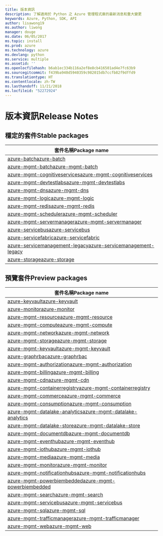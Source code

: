```yaml
---
title: 版本資訊
description: 了解適用於 Python 之 Azure 管理程式庫的最新消息和重大變更
keywords: Azure, Python, SDK, API
author: lisawong19
ms.author: liwong
manager: douge
ms.date: 06/05/2017
ms.topic: install
ms.prod: azure
ms.technology: azure
ms.devlang: python
ms.service: multiple
ms.assetid: ''
ms.openlocfilehash: b6ab1ec334b116a2ef8e8cb416501ad4e7fc63b9
ms.sourcegitcommit: f439ba940d5940359c982015db7ccfb82f9dffd9
ms.translationtype: HT
ms.contentlocale: zh-TW
ms.lasthandoff: 11/21/2018
ms.locfileid: "52272924"
---
```

# <a name="release-notes"></a><span data-ttu-id="f1deb-104">版本資訊</span><span class="sxs-lookup"><span data-stu-id="f1deb-104">Release Notes</span></span>

## <a name="stable-packages"></a><span data-ttu-id="f1deb-105">穩定的套件</span><span class="sxs-lookup"><span data-stu-id="f1deb-105">Stable packages</span></span>

| <span data-ttu-id="f1deb-106">套件名稱</span><span class="sxs-lookup"><span data-stu-id="f1deb-106">Package name</span></span> |
|--------------|
|[<span data-ttu-id="f1deb-107">azure-batch</span><span class="sxs-lookup"><span data-stu-id="f1deb-107">azure-batch</span></span>](https://pypi.org/project/azure-batch/#history)  |   
|[<span data-ttu-id="f1deb-108">azure-mgmt-batch</span><span class="sxs-lookup"><span data-stu-id="f1deb-108">azure-mgmt-batch</span></span>](https://pypi.org/project/azure-mgmt-batch/#history)|
|[<span data-ttu-id="f1deb-109">azure-mgmt-cognitiveservices</span><span class="sxs-lookup"><span data-stu-id="f1deb-109">azure-mgmt-cognitiveservices</span></span>](https://pypi.org/project/azure-mgmt-cognitiveservices/#history)|    
|[<span data-ttu-id="f1deb-110">azure-mgmt-devtestlabs</span><span class="sxs-lookup"><span data-stu-id="f1deb-110">azure-mgmt-devtestlabs</span></span>](https://pypi.org/project/azure-mgmt-devtestlabs/#history)|    
|[<span data-ttu-id="f1deb-111">azure-mgmt-dns</span><span class="sxs-lookup"><span data-stu-id="f1deb-111">azure-mgmt-dns</span></span>](https://pypi.org/project/azure-mgmt-dns/#history) |
|[<span data-ttu-id="f1deb-112">azure-mgmt-logic</span><span class="sxs-lookup"><span data-stu-id="f1deb-112">azure-mgmt-logic</span></span>](https://pypi.org/project/azure-mgmt-logic/#history)|
|[<span data-ttu-id="f1deb-113">azure-mgmt-redis</span><span class="sxs-lookup"><span data-stu-id="f1deb-113">azure-mgmt-redis</span></span>](https://pypi.org/project/azure-mgmt-redis/#history)|
|[<span data-ttu-id="f1deb-114">azure-mgmt-scheduler</span><span class="sxs-lookup"><span data-stu-id="f1deb-114">azure-mgmt-scheduler</span></span>](https://pypi.org/project/azure-mgmt-scheduler/#history)|    
|[<span data-ttu-id="f1deb-115">azure-mgmt-servermanager</span><span class="sxs-lookup"><span data-stu-id="f1deb-115">azure-mgmt-servermanager</span></span>](https://pypi.org/project/azure-mgmt-servermanager/#history)|    
|[<span data-ttu-id="f1deb-116">azure-servicebus</span><span class="sxs-lookup"><span data-stu-id="f1deb-116">azure-servicebus</span></span>](https://pypi.org/project/azure-mgmt-servicebus/#history)|   
|[<span data-ttu-id="f1deb-117">azure-servicefabric</span><span class="sxs-lookup"><span data-stu-id="f1deb-117">azure-servicefabric</span></span>](https://pypi.org/project/azure-servicefabric/#history)|  
|[<span data-ttu-id="f1deb-118">azure-servicemanagement-legacy</span><span class="sxs-lookup"><span data-stu-id="f1deb-118">azure-servicemanagement-legacy</span></span>](https://pypi.org/project/azure-servicemanagement-legacy/#history)|    
|[<span data-ttu-id="f1deb-119">azure-storage</span><span class="sxs-lookup"><span data-stu-id="f1deb-119">azure-storage</span></span>](https://pypi.org/project/azure-storage/#history)|  

## <a name="preview-packages"></a><span data-ttu-id="f1deb-120">預覽套件</span><span class="sxs-lookup"><span data-stu-id="f1deb-120">Preview packages</span></span>

|                                           <span data-ttu-id="f1deb-121">套件名稱</span><span class="sxs-lookup"><span data-stu-id="f1deb-121">Package name</span></span>                                           |
|--------------------------------------------------------------------------------------------------|
|                [<span data-ttu-id="f1deb-122">azure-keyvault</span><span class="sxs-lookup"><span data-stu-id="f1deb-122">azure-keyvault</span></span>](https://pypi.org/project/azure-keyvault/#history)                |
|                 [<span data-ttu-id="f1deb-123">azure-monitor</span><span class="sxs-lookup"><span data-stu-id="f1deb-123">azure-monitor</span></span>](https://pypi.org/project/azure-monitor/#history)                 |
|           [<span data-ttu-id="f1deb-124">azure-mgmt-resource</span><span class="sxs-lookup"><span data-stu-id="f1deb-124">azure-mgmt-resource</span></span>](https://pypi.org/project/azure-mgmt-resource/#history)           |
|            [<span data-ttu-id="f1deb-125">azure-mgmt-compute</span><span class="sxs-lookup"><span data-stu-id="f1deb-125">azure-mgmt-compute</span></span>](https://pypi.org/project/azure-mgmt-compute/#history)            |
|            [<span data-ttu-id="f1deb-126">azure-mgmt-network</span><span class="sxs-lookup"><span data-stu-id="f1deb-126">azure-mgmt-network</span></span>](https://pypi.org/project/azure-mgmt-network/#history)            |
|            [<span data-ttu-id="f1deb-127">azure-mgmt-storage</span><span class="sxs-lookup"><span data-stu-id="f1deb-127">azure-mgmt-storage</span></span>](https://pypi.org/project/azure-mgmt-storage/#history)            |
|           [<span data-ttu-id="f1deb-128">azure-mgmt-keyvault</span><span class="sxs-lookup"><span data-stu-id="f1deb-128">azure-mgmt-keyvault</span></span>](https://pypi.org/project/azure-mgmt-keyvault/#history)           |
|               [<span data-ttu-id="f1deb-129">azure-graphrbac</span><span class="sxs-lookup"><span data-stu-id="f1deb-129">azure-graphrbac</span></span>](https://pypi.org/project/azure-graphrbac/#history)               |
|      [<span data-ttu-id="f1deb-130">azure-mgmt-authorization</span><span class="sxs-lookup"><span data-stu-id="f1deb-130">azure-mgmt-authorization</span></span>](https://pypi.org/project/azure-mgmt-authorization/#history)      |
|            [<span data-ttu-id="f1deb-131">azure-mgmt-billing</span><span class="sxs-lookup"><span data-stu-id="f1deb-131">azure-mgmt-billing</span></span>](https://pypi.org/project/azure-mgmt-billing/#history)            |
|                [<span data-ttu-id="f1deb-132">azure-mgmt-cdn</span><span class="sxs-lookup"><span data-stu-id="f1deb-132">azure-mgmt-cdn</span></span>](https://pypi.org/project/azure-mgmt-cdn/#history)                |
|  [<span data-ttu-id="f1deb-133">azure-mgmt-containerregistry</span><span class="sxs-lookup"><span data-stu-id="f1deb-133">azure-mgmt-containerregistry</span></span>](https://pypi.org/project/azure-mgmt-containerregistry/#history)  |
|           [<span data-ttu-id="f1deb-134">azure-mgmt-commerce</span><span class="sxs-lookup"><span data-stu-id="f1deb-134">azure-mgmt-commerce</span></span>](https://pypi.org/project/azure-mgmt-commerce/#history)           |
|        [<span data-ttu-id="f1deb-135">azure-mgmt-consumption</span><span class="sxs-lookup"><span data-stu-id="f1deb-135">azure-mgmt-consumption</span></span>](https://pypi.org/project/azure-mgmt-consumption/#history)        |
| [<span data-ttu-id="f1deb-136">azure-mgmt-datalake-analytics</span><span class="sxs-lookup"><span data-stu-id="f1deb-136">azure-mgmt-datalake-analytics</span></span>](https://pypi.org/project/azure-mgmt-datalake-analytics/#history) |
|     [<span data-ttu-id="f1deb-137">azure-mgmt-datalake-store</span><span class="sxs-lookup"><span data-stu-id="f1deb-137">azure-mgmt-datalake-store</span></span>](https://pypi.org/project/azure-mgmt-datalake-store/#history)     |
|         [<span data-ttu-id="f1deb-138">azure-mgmt-documentdb</span><span class="sxs-lookup"><span data-stu-id="f1deb-138">azure-mgmt-documentdb</span></span>](https://pypi.org/project/azure-mgmt-documentdb/#history)         |
|           [<span data-ttu-id="f1deb-139">azure-mgmt-eventhub</span><span class="sxs-lookup"><span data-stu-id="f1deb-139">azure-mgmt-eventhub</span></span>](https://pypi.org/project/azure-mgmt-eventhub/#history)           |
|             [<span data-ttu-id="f1deb-140">azure-mgmt-iothub</span><span class="sxs-lookup"><span data-stu-id="f1deb-140">azure-mgmt-iothub</span></span>](https://pypi.org/project/azure-mgmt-iothub/#history)             |
|              [<span data-ttu-id="f1deb-141">azure-mgmt-media</span><span class="sxs-lookup"><span data-stu-id="f1deb-141">azure-mgmt-media</span></span>](https://pypi.org/project/azure-mgmt-media/#history)              |
|            [<span data-ttu-id="f1deb-142">azure-mgmt-monitor</span><span class="sxs-lookup"><span data-stu-id="f1deb-142">azure-mgmt-monitor</span></span>](https://pypi.org/project/azure-mgmt-monitor/#history)            |
|   [<span data-ttu-id="f1deb-143">azure-mgmt-notificationhubs</span><span class="sxs-lookup"><span data-stu-id="f1deb-143">azure-mgmt-notificationhubs</span></span>](https://pypi.org/project/azure-mgmt-notificationhubs/#history)   |
|    [<span data-ttu-id="f1deb-144">azure-mgmt-powerbiembedded</span><span class="sxs-lookup"><span data-stu-id="f1deb-144">azure-mgmt-powerbiembedded</span></span>](https://pypi.org/project/azure-mgmt-powerbiembedded/#history)    |
|             [<span data-ttu-id="f1deb-145">azure-mgmt-search</span><span class="sxs-lookup"><span data-stu-id="f1deb-145">azure-mgmt-search</span></span>](https://pypi.org/project/azure-mgmt-search/#history)             |
|         [<span data-ttu-id="f1deb-146">azure-mgmt-servicebus</span><span class="sxs-lookup"><span data-stu-id="f1deb-146">azure-mgmt-servicebus</span></span>](https://pypi.org/project/azure-mgmt-servicebus/#history)         |
|                [<span data-ttu-id="f1deb-147">azure-mgmt-sql</span><span class="sxs-lookup"><span data-stu-id="f1deb-147">azure-mgmt-sql</span></span>](https://pypi.org/project/azure-mgmt-sql/#history)                |
|     [<span data-ttu-id="f1deb-148">azure-mgmt-trafficmanager</span><span class="sxs-lookup"><span data-stu-id="f1deb-148">azure-mgmt-trafficmanager</span></span>](https://pypi.org/project/azure-mgmt-trafficmanager/#history)     |
|                [<span data-ttu-id="f1deb-149">azure-mgmt-web</span><span class="sxs-lookup"><span data-stu-id="f1deb-149">azure-mgmt-web</span></span>](https://pypi.org/project/azure-mgmt-web/#history)                |


